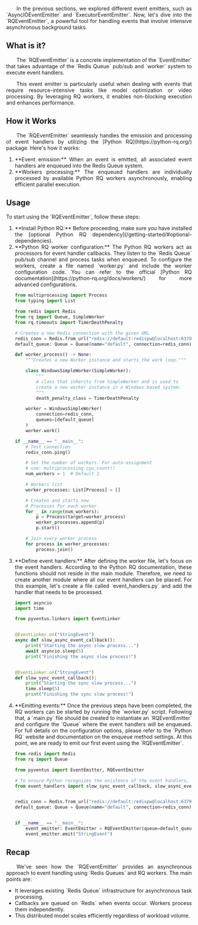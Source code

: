 <p style='text-align: justify;' markdown>
	&emsp;&emsp;In the previous sections, we explored different event emitters, such as `AsyncIOEventEmitter` and 
	`ExecutorEventEmitter`. Now, let's dive into the `RQEventEmitter`, a powerful tool for handling events that 
	involve intensive asynchronous background tasks.
</p>

## What is it?

<p style='text-align: justify;' markdown>
	&emsp;&emsp;The `RQEventEmitter` is a concrete implementation of the `EventEmitter` that takes advantage of the
	`Redis Queue` pub/sub and `worker` system to execute event handlers.
</p>

<p style='text-align: justify;' markdown>
	&emsp;&emsp;This event emitter is particularly useful when dealing with events that require resource-intensive
	tasks like model optimization or video processing. By leveraging RQ workers, it enables non-blocking execution
	and enhances performance.
</p>

## How it Works

<p style='text-align: justify;' markdown>
	&emsp;&emsp;The `RQEventEmitter` seamlessly handles the emission and processing of event handlers by utilizing the
	[Python RQ](https://python-rq.org/) package. Here's how it works:
</p>

<ol style='text-align: justify;' markdown>

<li style='text-align: justify;' markdown>**Event emission:**
When an event is emitted, all associated event handlers are enqueued into the Redis Queue system.
</li>

<li style='text-align: justify;' markdown>**Workers processing:**
The enqueued handlers are individually processed by available Python RQ workers asynchronously, enabling efficient
parallel execution.
</li>

</ol>

## Usage

<p style='text-align: justify;' markdown>
	To start using the `RQEventEmitter`, follow these steps:
</p>

<ol style='text-align: justify;' markdown>

<li style='text-align: justify;' markdown>**Install Python RQ:**
Before proceeding, make sure you have installed the [optional Python RQ dependency](/getting-started/#optional-dependencies). 
</li>

<li style='text-align: justify;' markdown>**Python RQ worker configuration:**
The Python RQ workers act as processors for event handler callbacks. They listen to the `Redis Queue` pub/sub channel
and process tasks when enqueued. To configure the workers, create a file named `worker.py` and include the worker
configuration code. You can refer to the official [Python RQ documentation](https://python-rq.org/docs/workers/) 
for more advanced configurations.

```Python title="worker.py" linenums="1" hl_lines="9-10 23-24 41-44"
from multiprocessing import Process
from typing import List

from redis import Redis
from rq import Queue, SimpleWorker
from rq.timeouts import TimerDeathPenalty

# Creates a new Redis connection with the given URL
redis_conn = Redis.from_url("redis://default:redispw@localhost:6379")
default_queue: Queue = Queue(name="default", connection=redis_conn)

def worker_process() -> None:
    """Creates a new Worker instance and starts the work loop."""

    class WindowsSimpleWorker(SimpleWorker):
        """
        A class that inherits from SimpleWorker and is used to
        create a new worker instance in a Windows based system.
        """
        death_penalty_class = TimerDeathPenalty

    worker = WindowsSimpleWorker(
	    connection=redis_conn, 
	    queues=[default_queue]
    )
    worker.work()

if __name__ == "__main__":
    # Test connection
    redis_conn.ping()

    # Set the number of workers. For auto-assignment
    # use: multiprocessing.cpu_count()
    num_workers = 1  # Default 1

    # Workers list
    worker_processes: List[Process] = []

    # Creates and starts new
    # Processes for each worker
    for _ in range(num_workers):
        p = Process(target=worker_process)
        worker_processes.append(p)
        p.start()

    # Join every worker process
    for process in worker_processes:
        process.join()
```

</li>

<li style='text-align: justify;' markdown>**Define event handlers:**
After defining the worker file, let's focus on the event handlers. According to the Python RQ documentation, these
functions should not reside in the main module. Therefore, we need to create another module where all our event
handlers can be placed. For this example, let's create a file called `event_handlers.py` and add the handler
that needs to be processed.

```Python title="event_handlers.py" linenums="1" hl_lines="7-8 14-15"
import asyncio
import time

from pyventus.linkers import EventLinker


@EventLinker.on("StringEvent")
async def slow_async_event_callback():
    print("Starting the async slow process...")
    await asyncio.sleep(5)
    print("Finishing the async slow process!")


@EventLinker.on("StringEvent")
def slow_sync_event_callback():
    print("Starting the sync slow process...")
    time.sleep(5)
    print("Finishing the sync slow process!")
```

</li>

<li style='text-align: justify;' markdown>**Emitting events:**
Once the previous steps have been completed, the RQ workers can be started by running the `worker.py` script. Following
that, a `main.py` file should be created to instantiate an `RQEventEmitter` and configure the `Queue` where the event
handlers will be enqueued. For full details on the configuration options, please refer to the `Python RQ` website and
documentation on the enqueue method settings. At this point, we are ready to emit our first event using the 
`RQEventEmitter`.

```Python title="main.py" linenums="1" hl_lines="7 14-16"
from redis import Redis
from rq import Queue

from pyventus import EventEmitter, RQEventEmitter

# To ensure Python recognizes the existence of the event handlers, we need to import them.
from event_handlers import slow_sync_event_callback, slow_async_event_callback


redis_conn = Redis.from_url("redis://default:redispw@localhost:6379")
default_queue: Queue = Queue(name="default", connection=redis_conn)


if __name__ == "__main__":
    event_emitter: EventEmitter = RQEventEmitter(queue=default_queue)
    event_emitter.emit("StringEvent")
```

</li>

</ol>

## Recap

<p style='text-align: justify;' markdown>
	&emsp;&emsp;We've seen how the `RQEventEmitter` provides an asynchronous approach to event handling using 
	`Redis Queues` and RQ workers. The main points are:
</p>

<ul style='text-align: justify;' markdown>

<li style='text-align: justify;' markdown>
It leverages existing `Redis Queue` infrastructure for asynchronous task processing.
</li>

<li style='text-align: justify;' markdown>
Callbacks are queued on `Redis` when events occur. Workers process them independently.
</li>

<li style='text-align: justify;' markdown>
This distributed model scales efficiently regardless of workload volume.
</li>

</ul>

